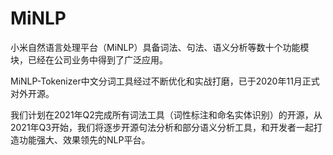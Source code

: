 # MiNLP
小米自然语言处理平台（MiNLP）具备词法、句法、语义分析等数十个功能模块，已经在公司业务中得到了广泛应用。

MiNLP-Tokenizer中文分词工具经过不断优化和实战打磨，已于2020年11月正式对外开源。

我们计划在2021年Q2完成所有词法工具（词性标注和命名实体识别）的开源，从2021年Q3开始，我们将逐步开源句法分析和部分语义分析工具，和开发者一起打造功能强大、效果领先的NLP平台。
